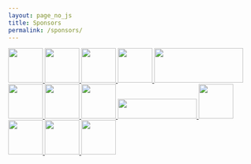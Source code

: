 ```yaml
---
layout: page_no_js
title: Sponsors
permalink: /sponsors/
---
```


<div>

<a href="http://www.google.com/">
  <img src="{{ site.baseurl }}/images/Sponsors/Logo_2013_Google.png" style="min-height:70px; height:70px;">
  </a>

<a href="http://http://citris-uc.org/">
  <img src="{{ site.baseurl }}/images/Sponsors/citris_logo_.png" style="min-height:70px; height:70px;">
  </a>

<a href="http://science.energy.gov/">
  <img src="{{ site.baseurl }}/images/Sponsors/doe-office-of-science-logo.png" style="min-height:70px; height:70px;">
  </a>
  
<a href="http://www.intel.com/">
  <img src="{{ site.baseurl }}/images/Sponsors/intel.png" style="min-height:70px; height:70px;">
  </a>
  
<a href="http://www.llnl.gov/">
  <img src="{{ site.baseurl }}/images/Sponsors/LLNL.gif" style="min-height:70px; height:70px; width:180px;">
  </a>
  
<a href="http://www.microsoft.com/">
  <img src="{{ site.baseurl }}/images/Sponsors/mslogo2_thumb.jpg" style="min-height:70px; height:70px;">
  </a>

<a href="http://www.netapp.com/">
  <img src="{{ site.baseurl }}/images/Sponsors/netapp.jpg" style="min-height:70px; height:70px;">
  </a>
  
<a href="http://www.nsf.gov/">
  <img src="{{ site.baseurl }}/images/Sponsors/nsf1.gif" style="min-height:70px; height:70px;">
  </a>
  
<a href="http://www.oracle.com/">
  <img src="{{ site.baseurl }}/images/Sponsors/oralogo_small.gif" style="min-height:40px; height:40px; width:160px;">
  </a>
<a href="http://www.ornl.gov/">
  <img src="{{ site.baseurl }}/images/Sponsors/ORNL-logo.jpg" style="min-height:70px; height:70px; ">
  </a>
  
<a href="http://universityofcalifornia.edu">
  <img src="{{ site.baseurl }}/images/Sponsors/UCOP.jpg" style="min-height:70px; height:70px;">
  </a>
  
<a href="http://www.yahoo.com/">
  <img src="{{ site.baseurl }}/images/Sponsors/yahoo.jpg" style="min-height:70px; height:70px;">
  </a>

<a href="http://www.lanl.gov">
  <img src="{{ site.baseurl }}/images/Sponsors/ylanlbanner_www_1.jpg" style="min-height:70px; height:70px;">
  </a>
  
</div>

